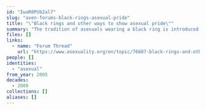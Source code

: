 ```yaml
---
id: "IwaR0PUb2al7"
slug: "aven-forums-black-rings-asexual-pride"
title: "\"Black rings and other ways to show asexual pride\""
summary: "The tradition of asexuals wearing a black ring is introduced in an AVEN forum thread"
files: []
links:
  - name: "Forum Thread"
    url: "https://www.asexuality.org/en/topic/76607-black-rings-and-other-ways-to-show-asexual-pride/"
people: []
identities:
  - "asexual"
from_year: 2005
decades:
  - 2000
collections: []
aliases: []
---
```

